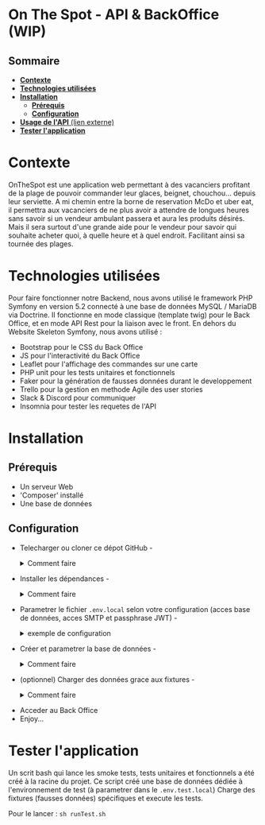 # On The Spot - API & BackOffice (WIP)

## Sommaire

- [**Contexte**](#contexte)
- [**Technologies utilisées**](#technologies-utilisées)
- [**Installation**](#installation)
  - [**Prérequis**](#prérequis)
  - [**Configuration**](#configuration)
- [**Usage de l'API** (lien externe)](api-readme.md)
- [**Tester l'application**](#tester-l'application)

**Contexte**
===============

OnTheSpot est une application web permettant à des vacanciers profitant de la plage de pouvoir commander leur glaces, beignet, chouchou... depuis leur serviette.
A mi chemin entre la borne de reservation McDo et uber eat, il permettra aux vacanciers de ne plus avoir a attendre de longues heures sans savoir si un vendeur ambulant passera et aura les produits désirés.
Mais il sera surtout d'une grande aide pour le vendeur pour savoir qui souhaite acheter quoi, à quelle heure et à quel endroit. Facilitant ainsi sa tournée des plages.

**Technologies utilisées**
===============

Pour faire fonctionner notre Backend, nous avons utilisé le framework PHP Symfony en version 5.2 connecté à une base de données MySQL / MariaDB via Doctrine.
Il fonctionne en mode classique (template twig) pour le Back Office, et en mode API Rest pour la liaison avec le front.
En dehors du Website Skeleton Symfony, nous avons utilisé :
- Bootstrap pour le CSS du Back Office
- JS pour l'interactivité du Back Office
- Leaflet pour l'affichage des commandes sur une carte
- PHP unit pour les tests unitaires et fonctionnels
- Faker pour la génération de fausses données durant le developpement
- Trello pour la gestion en methode Agile des user stories
- Slack & Discord pour communiquer
- Insomnia pour tester les requetes de l'API

**Installation**
===============

**Prérequis**
----

- Un serveur Web
- 'Composer' installé
- Une base de données

**Configuration**
----

- Telecharger ou cloner ce dépot GitHub
-<details>
  <summary>Comment faire</summary>
  
  Clonage depuis le depot GitHub
  (en terminal, depuis la racine du projet)
  ```
  git clone git@github.com:O-clock-Oz/apo-OnTheSpot-back.git
  ```
</details>

- Installer les dépendances
-<details>
  <summary>Comment faire</summary>
  
  (en terminal, depuis la racine du projet)
  ```
  composer install
  ```
</details>

- Parametrer le fichier `.env.local` selon votre configuration (acces base de données, acces SMTP et passphrase JWT)
-<details>
  <summary>exemple de configuration</summary>
  
  ```
  DATABASE_URL="mysql://identifiant_bdd:mot_de_passe_bdd@127.0.0.1:3306/nom_bdd?serverVersion=mariadb-10.4.18"

  MAILER_DSN=smtp://identifiant_SMTP:mot_de_passe_SMTP@serveur_SMTP
  
  JWT_PASSPHRASE=phrase_secrete_au_libre_choix
  ```  
</details>

- Créer et parametrer la base de données
-<details>
  <summary>Comment faire</summary>
  
  (en terminal, depuis la racine du projet)
  
  Creation de la base de données
  ```
  bin/console doctrine:database:create
  ```
  
  Creation des tables, champs et relations (application des migrations)
  ```
  bin/console doctrine:migrations:migrate
  ```  
</details>

- (optionnel) Charger des données grace aux fixtures
-<details>
  <summary>Comment faire</summary>
  
  (en terminal, depuis la racine du projet)
  ```
  bin/console doctrine:fixtures:load
  ```  
</details>

- Acceder au Back Office
- Enjoy...

**Tester l'application**
===============

Un scrit bash qui lance les smoke tests, tests unitaires et fonctionnels a été créé à la racine du projet.
Ce script créé une base de données dédiée à l'environnement de test (à parametrer dans le `.env.test.local`)
Charge des fixtures (fausses données) spécifiques
et execute les tests.

Pour le lancer :
`sh runTest.sh`
